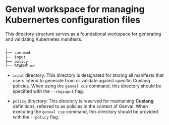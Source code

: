 # Genval workspace for managing Kubernertes configuration files


This directory structure serves as a foundational workspace for generating and validating Kubernetes manifests.

```shell
.
├── cue.mod
├── input
├── policy
└── README.md
```

- `input` directory: This directory is designated for storing all manifests that users intend to generate from or validate against specific Cuelang policies. When using the `genval cue` command, this directory should be specified with the `--reqinput` flag.

- `policy` directory: This directory is reserved for maintaining **Cuelang** definitions, referred to as policies in the context of Genval. When executing the `genval cue` command, this directory should be provided with the `--policy` flag.
